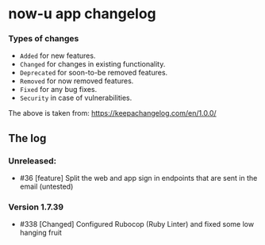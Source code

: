 # now-u app changelog

### Types of changes

- `Added` for new features.  
- `Changed` for changes in existing functionality.
- `Deprecated` for soon-to-be removed features.  
- `Removed` for now removed features.  
- `Fixed` for any bug fixes.  
- `Security` in case of vulnerabilities.

The above is taken from: https://keepachangelog.com/en/1.0.0/

## The log

### Unreleased: 

- #36 [feature] Split the web and app sign in endpoints that are sent in the email (untested)

### Version 1.7.39

- #338 [Changed] Configured Rubocop (Ruby Linter) and fixed some low hanging fruit
